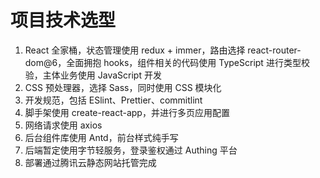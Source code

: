 # 项目技术选型

1. React 全家桶，状态管理使用 redux + immer，路由选择 react-router-dom@6，全面拥抱 hooks，组件相关的代码使用 TypeScript 进行类型校验，主体业务使用 JavaScript 开发
2. CSS 预处理器，选择 Sass，同时使用 CSS 模块化
3. 开发规范，包括 ESlint、Prettier、commitlint
4. 脚手架使用 create-react-app，并进行多页应用配置
5. 网络请求使用 axios
6. 后台组件库使用 Antd，前台样式纯手写
7. 后端暂定使用字节轻服务，登录鉴权通过 Authing 平台
8. 部署通过腾讯云静态网站托管完成
